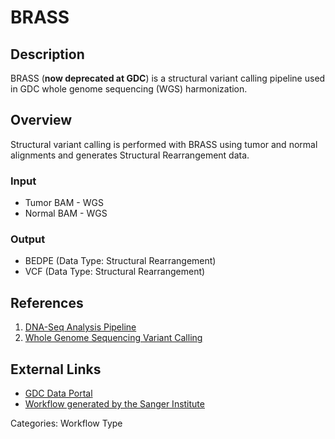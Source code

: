 # BRASS

## Description ##

BRASS (__now deprecated at GDC__) is a structural variant calling pipeline used in GDC whole genome sequencing (WGS) harmonization.

## Overview ##

Structural variant calling is performed with BRASS using tumor and normal alignments and generates Structural Rearrangement data.

### Input

* Tumor BAM - WGS
* Normal BAM - WGS

### Output

* BEDPE (Data Type: Structural Rearrangement)
* VCF (Data Type: Structural Rearrangement)

## References ##

1. [DNA-Seq Analysis Pipeline](/Data/Bioinformatics_Pipelines/DNA_Seq_Variant_Calling_Pipeline/)
1. [Whole Genome Sequencing Variant Calling](/Data/Bioinformatics_Pipelines/DNA_Seq_WGS/)

## External Links ##

* [GDC Data Portal](https://portal.gdc.cancer.gov)
* [Workflow generated by the Sanger Institute](https://github.com/cancerit/dockstore-cgpwgs)

Categories: Workflow Type